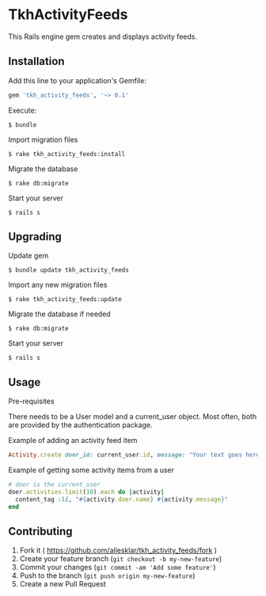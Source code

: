 # TkhActivityFeeds

This Rails engine gem creates and displays activity feeds.

## Installation

Add this line to your application's Gemfile:

```ruby
gem 'tkh_activity_feeds', '~> 0.1'
```

Execute:

    $ bundle

Import migration files

    $ rake tkh_activity_feeds:install

Migrate the database

    $ rake db:migrate

Start your server

    $ rails s


## Upgrading

Update gem

    $ bundle update tkh_activity_feeds

Import any new migration files

    $ rake tkh_activity_feeds:update

Migrate the database if needed

    $ rake db:migrate

Start your server

    $ rails s


## Usage

Pre-requisites

There needs to be a User model and a current_user object. Most often, both are provided by the authentication package.

Example of adding an activity feed item

```ruby
Activity.create doer_id: current_user.id, message: "Your text goes here. Can include HTML links and more."
```

Example of getting some activity items from a user

```ruby
# doer is the current_user
doer.activities.limit(10).each do |activity|
  content_tag :li, "#{activity.doer.name} #{activity.message}"
end
```


## Contributing

1. Fork it ( https://github.com/allesklar/tkh_activity_feeds/fork )
2. Create your feature branch (`git checkout -b my-new-feature`)
3. Commit your changes (`git commit -am 'Add some feature'`)
4. Push to the branch (`git push origin my-new-feature`)
5. Create a new Pull Request
